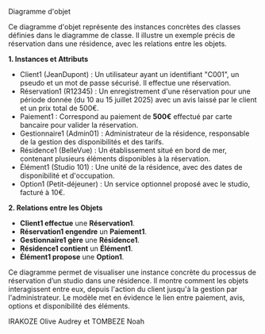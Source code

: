 Diagramme d'objet

Ce diagramme d'objet représente des instances concrètes des classes définies dans le diagramme de classe. Il illustre un exemple précis de réservation dans une résidence, avec les relations entre les objets.  

 **1. Instances et Attributs**  

- Client1 (JeanDupont) : Un utilisateur ayant un identifiant "C001", un pseudo et un mot de passe sécurisé. Il effectue une réservation.  
- Réservation1 (R12345) : Un enregistrement d'une réservation pour une période donnée (du 10 au 15 juillet 2025) avec un avis laissé par le client et un prix total de 500€.  
- Paiement1 : Correspond au paiement de **500€** effectué par carte bancaire pour valider la réservation.  
- Gestionnaire1 (Admin01) : Administrateur de la résidence, responsable de la gestion des disponibilités et des tarifs.  
- Résidence1 (BelleVue) : Un établissement situé en bord de mer, contenant plusieurs éléments disponibles à la réservation.  
- Élément1 (Studio 101) : Une unité de la résidence, avec des dates de disponibilité et d'occupation.  
- Option1 (Petit-déjeuner) : Un service optionnel proposé avec le studio, facturé à 10€.  

**2. Relations entre les Objets**  

- **Client1 effectue** une **Réservation1**.  
- **Réservation1 engendre** un **Paiement1**.  
- **Gestionnaire1 gère** une **Résidence1**.  
- **Résidence1 contient** un **Élément1**.  
- **Élément1 propose** une **Option1**.  


Ce diagramme permet de visualiser une instance concrète du processus de réservation d’un studio dans une résidence. Il montre comment les objets interagissent entre eux, depuis l'action du client jusqu'à la gestion par l'administrateur. Le modèle met en évidence le lien entre paiement, avis, options et disponibilité des éléments.  

IRAKOZE Olive Audrey et TOMBEZE Noah
